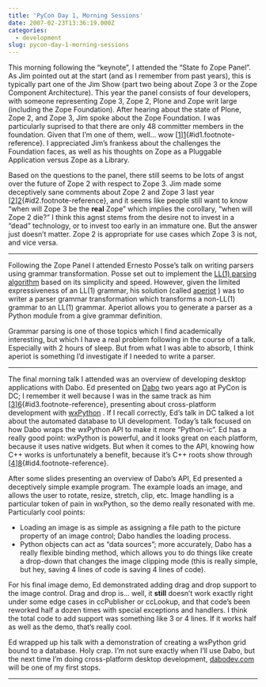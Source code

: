 ```yaml
---
title: 'PyCon Day 1, Morning Sessions'
date: 2007-02-23T13:36:19.000Z
categories:
  - development
slug: pycon-day-1-morning-sessions
---
```

This morning following the “keynote”, I attended the “State fo Zope Panel”. As Jim pointed out at the start (and as I remember from past years), this is typically part one of the Jim Show (part two being about Zope 3 or the Zope Component Architecture). This year the panel consists of four developers, with someone representing Zope 3, Zope 2, Plone and Zope writ large (including the Zope Foundation). After hearing about the state of Plone, Zope 2, and Zope 3, Jim spoke about the Zope Foundation. I was particularly suprised to that there are only 48 committer members in the foundation. Given that I’m one of them, well… wow [[1]][1]{#id1.footnote-reference}. I appreciated Jim’s frankess about the challenges the Foundation faces, as well as his thoughts on Zope as a Pluggable Application versus Zope as a Library.

Based on the questions to the panel, there still seems to be lots of angst over the future of Zope 2 with respect to Zope 3. Jim made some deceptively sane comments about Zope 2 and Zope 3 last year [[2]][2]{#id2.footnote-reference}, and it seems like people still want to know “when will Zope 3 be the **real** Zope” which implies the corollary, “when will Zope 2 die?” I think this agnst stems from the desire not to invest in a “dead” technology, or to invest too early in an immature one. But the answer just doesn’t matter. Zope 2 is appropriate for use cases which Zope 3 is not, and vice versa.

<hr class="docutils" />

Following the Zope Panel I attended Ernesto Posse’s talk on writing parsers using grammar transformation. Posse set out to implement the [<span class="caps">LL</span>(1) parsing algorithm][3]  based on its simplicity and speed. However, given the limited expressiveness of an <span class="caps">LL</span>(1) grammar, his solution (called [aperiot][4] ) was to writer a parser grammar transformation which transforms a non-<span class="caps">LL</span>(1) grammar to an <span class="caps">LL</span>(1) grammar. Aperiot allows you to generate a parser as a Python module from a give grammar definition.

Grammar parsing is one of those topics which I find academically interesting, but which I have a real problem following in the course of a talk. Especially with 2 hours of sleep. But from what I was able to absorb, I think aperiot is something I’d investigate if I needed to write a parser.

<hr class="docutils" />

The final morning talk I attended was an overview of developing desktop applications with Dabo. Ed presented on [Dabo][5]  two years ago at PyCon is <span class="caps">DC</span>; I remember it well because I was in the same track as him [[3]][6]{#id3.footnote-reference}, presenting about cross-platform development with [wxPython][7] . If I recall correctly, Ed’s talk in <span class="caps">DC</span> talked a lot about the automated database to <span class="caps">UI</span> development. Today’s talk focused on how Dabo wraps the wxPython <span class="caps">API</span> to make it more “Python-ic”. Ed has a really good point: wxPython is powerful, and it looks great on each platform, because it uses native widgets. But when it comes to the <span class="caps">API</span>, knowing how C++ works is unfortunately a benefit, because it’s C++ roots show through [[4]][8]{#id4.footnote-reference}.

After some slides presenting an overview of Dabo’s <span class="caps">API</span>, Ed presented a deceptively simple example program. The example loads an image, and allows the user to rotate, resize, stretch, clip, etc. Image handling is a particular token of pain in wxPython, so the demo really resonated with me. Particularly cool points:

<ul class="simple">
  <li>
    Loading an image is as simple as assigning a file path to the picture property of an image control; Dabo handles the loading process.
  </li>
  <li>
    Python objects can act as “data sources”; more accurately, Dabo has a really flexible binding method, which allows you to do things like create a drop-down that changes the image clipping mode (this is really simple, but hey, saving 4 lines of code is saving 4 lines of code).
  </li>
</ul>

For his final image demo, Ed demonstrated adding drag and drop support to the image control. Drag and drop is… well, it **still** doesn’t work exactly right under some edge cases in ccPublisher or ccLookup, and that code’s been reworked half a dozen times with special exceptions and handlers. I think the total code to add support was something like 3 or 4 lines. If it works half as well as the demo, that’s really cool.

Ed wrapped up his talk with a demonstration of creating a wxPython grid bound to a database. Holy crap. I’m not sure exactly when I’ll use Dabo, but the next time I’m doing cross-platform desktop development, [dabodev.com][9]  will be one of my first stops.

<hr class="docutils" />



 [1]: #id5
 [2]: #id6
 [3]: http://en.wikipedia.org/wiki/LL%281%29
 [4]: http://moncs.cs.mcgill.ca/people/eposse/projects/aperiot/
 [5]: http://dabodev.com/
 [6]: #id7
 [7]: http://wxpython.org
 [8]: #id8
 [9]: http://dabodev.com
